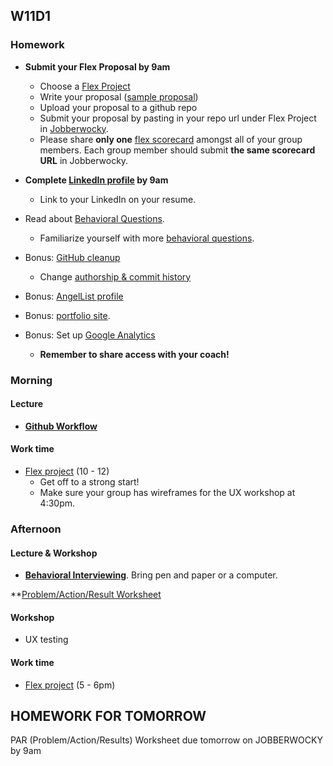 ## W11D1
### Homework
* **Submit your Flex Proposal by 9am**
  * Choose a [Flex Project][flex-project]
  * Write your proposal ([sample proposal][flex-sample-proposal])
  * Upload your proposal to a github repo
  * Submit your proposal by pasting in your repo url under Flex Project in [Jobberwocky][Jobberwocky].
  * Please share **only one** [flex scorecard][flex-scorecard] amongst all of your group members. Each group member should submit **the same scorecard URL** in Jobberwocky.

* **Complete [LinkedIn profile][linkedin] by 9am**
  * Link to your LinkedIn on your resume.
* Read about [Behavioral Questions][behavioral-questions].
  * Familiarize yourself with more [behavioral questions][31-questions].
* Bonus: [GitHub cleanup][github]
  * Change [authorship & commit history][github-history]
* Bonus: [AngelList profile][angellist]
* Bonus: [portfolio site][portfolio].
* Bonus: Set up [Google Analytics][analytics-sparknotes]
  * **Remember to share access with your coach!**

### Morning

#### Lecture
* [**Github Workflow**][git-workflow]

#### Work time
* [Flex project][flex-project] (10 - 12)
  * Get off to a strong start!
  * Make sure your group has wireframes for the UX workshop at 4:30pm.

### Afternoon

#### Lecture & Workshop
* **[Behavioral Interviewing][behavioral-questions]**. Bring pen and paper or a computer.

**[Problem/Action/Result Worksheet](https://docs.google.com/presentation/d/15ZM9azUssmhUL6A1apWdh76ceIi2OVMQw-Bj9iX6f64/edit#slide=id.p)

#### Workshop
* UX testing

#### Work time
* [Flex project][flex-project] (5 - 6pm)

## HOMEWORK FOR TOMORROW
PAR (Problem/Action/Results) Worksheet due tomorrow on JOBBERWOCKY by 9am

<!-- LINKS -->
<!-- Job Search Projects -->
[flex-project]: ../projects/flex-project/flex-project.md
[flex-sample-proposal]: ../projects/flex-project/flex-sample-proposal2/README.md
[flex-scorecard]: https://docs.google.com/spreadsheets/d/18tWMvVYWXgPqz0g7MwKQ3EGWKczxQaeTuISgfo34PqM/edit?usp=sharing
[portfolio]: ../application-materials/portfolio/portfolio.md
[analytics-sparknotes]: ../projects/google-analytics/google-analytics-sparknotes.md
[git-workflow]: ../projects/git-workflow.md

<!-- Online Presence -->
[linkedin]: ../application-materials/linkedin/linkedin.md
[github]: ../application-materials/github/github.md
[readme]: ../projects/example-readmes.md
[github-history]: https://github.com/appacademy/curriculum/blob/9f6dfc224cd16702269e9179420062ded86116d8/ruby/readings/git-fix-authorship.md
[angellist]: ../application-materials/angellist/angellist.md

<!-- Internal Resources -->
[Jobberwocky]: http://progress.appacademy.io/jobberwocky

<!-- Self Presentation -->
[personal-pitch-video]: ../meta/app-academy/uploading-personal-pitch-video.md
[behavioral-questions]: ../soft-skills/interviewing/behavioral-questions.md
[31-questions]: https://www.themuse.com/advice/30-behavioral-interview-questions-you-should-be-ready-to-answer
